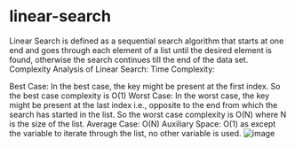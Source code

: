 # linear-search
Linear Search is defined as a sequential search algorithm that starts at one end and goes through each element of a list until the desired element is found, otherwise the search continues till the end of the data set.
 Complexity Analysis of Linear Search:
Time Complexity:

Best Case: In the best case, the key might be present at the first index. So the best case complexity is O(1)
Worst Case: In the worst case, the key might be present at the last index i.e., opposite to the end from which the search has started in the list. So the worst case complexity is O(N) where N is the size of the list.
Average Case: O(N)
Auxiliary Space: O(1) as except the variable to iterate through the list, no other variable is used.
![image](https://user-images.githubusercontent.com/125429673/234377200-d8523a8b-cdc5-4783-bf69-8dd9b71def6d.png)
